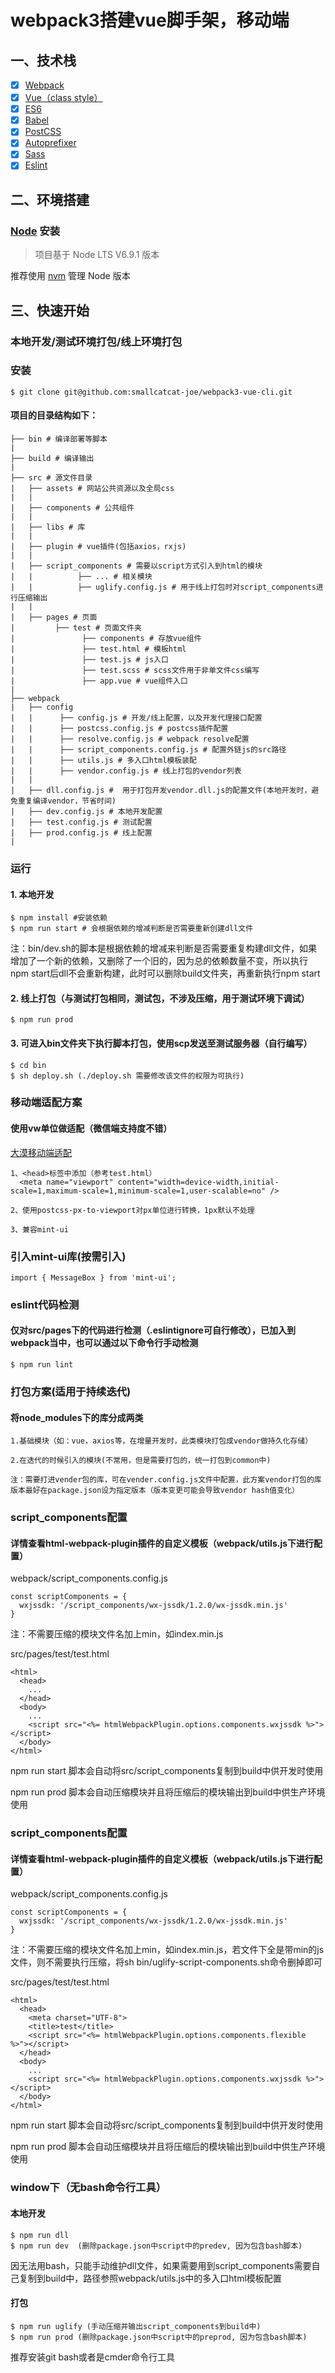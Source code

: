 # webpack3搭建vue脚手架，移动端

## 一、技术栈

- [x] [Webpack](https://webpack.github.io)
- [x] [Vue（class style）](https://facebook.github.io/react/)
- [x] [ES6](http://es6.ruanyifeng.com/)
- [x] [Babel](https://babeljs.io/)
- [x] [PostCSS](https://github.com/postcss/postcss)
- [x] [Autoprefixer](https://github.com/postcss/autoprefixer)
- [x] [Sass](https://github.com/sass/node-sass)
- [x] [Eslint](https://github.com/eslint/eslint)

## 二、环境搭建
### [Node](https://nodejs.org/) 安装

> 项目基于 Node LTS V6.9.1 版本

推荐使用 [nvm](https://github.com/creationix/nvm) 管理 Node 版本

## 三、快速开始

### 本地开发/测试环境打包/线上环境打包

### 安装

```shell
$ git clone git@github.com:smallcatcat-joe/webpack3-vue-cli.git
```

#### 项目的目录结构如下：
```shell
├── bin # 编译部署等脚本
|
├── build # 编译输出
|
├── src # 源文件目录
|   ├── assets # 网站公共资源以及全局css
|   |
|   ├── components # 公共组件
|   |
|   ├── libs # 库
|   |
|   ├── plugin # vue插件(包括axios，rxjs)
|   |
|   ├── script_components # 需要以script方式引入到html的模块
|   |          ├── ... # 相关模块
|   |          ├── uglify.config.js # 用于线上打包时对script_components进行压缩输出
|   |
|   ├── pages # 页面
|         ├── test # 页面文件夹
|               ├── components # 存放vue组件
|               ├── test.html # 模板html
|               ├── test.js # js入口
|               ├── test.scss # scss文件用于非单文件css编写
|               ├── app.vue # vue组件入口
|
├── webpack
|   ├── config
|   |      ├── config.js # 开发/线上配置，以及开发代理接口配置
|   |      ├── postcss.config.js # postcss插件配置
|   |      ├── resolve.config.js # webpack resolve配置
|   |      ├── script_components.config.js # 配置外链js的src路径
|   |      ├── utils.js # 多入口html模板装配
|   |      ├── vendor.config.js # 线上打包的vendor列表
|   |
|   ├── dll.config.js #  用于打包开发vendor.dll.js的配置文件(本地开发时，避免重复编译vendor，节省时间)
|   ├── dev.config.js # 本地开发配置
|   ├── test.config.js # 测试配置
|   ├── prod.config.js # 线上配置
|
```

### 运行

#### 1. 本地开发

```
$ npm install #安装依赖
$ npm run start # 会根据依赖的增减判断是否需要重新创建dll文件
```

注：bin/dev.sh的脚本是根据依赖的增减来判断是否需要重复构建dll文件，如果增加了一个新的依赖，又删除了一个旧的，因为总的依赖数量不变，所以执行npm start后dll不会重新构建，此时可以删除build文件夹，再重新执行npm start


#### 2. 线上打包（与测试打包相同，测试包，不涉及压缩，用于测试环境下调试）

```
$ npm run prod
```

#### 3. 可进入bin文件夹下执行脚本打包，使用scp发送至测试服务器（自行编写）

```
$ cd bin
$ sh deploy.sh (./deploy.sh 需要修改该文件的权限为可执行)
```

### 移动端适配方案

#### 使用vw单位做适配（微信端支持度不错）

[大漠移动端适配](https://www.w3cplus.com/css/vw-for-layout.html)

```
1、<head>标签中添加（参考test.html）
  <meta name="viewport" content="width=device-width,initial-scale=1,maximum-scale=1,minimum-scale=1,user-scalable=no" />

2、使用postcss-px-to-viewport对px单位进行转换，1px默认不处理

3、兼容mint-ui
```

### 引入mint-ui库(按需引入)

```
import { MessageBox } from 'mint-ui';
```

### eslint代码检测

#### 仅对src/pages下的代码进行检测（.eslintignore可自行修改），已加入到webpack当中，也可以通过以下命令行手动检测

```
$ npm run lint
```

### 打包方案(适用于持续迭代)

#### 将node_modules下的库分成两类
```
1.基础模块（如：vue，axios等，在增量开发时，此类模块打包成vendor做持久化存储）

2.在迭代的时候引入的模块(不常用，但是需要打包的，统一打包到common中)

注：需要打进vender包的库，可在vender.config.js文件中配置，此方案vendor打包的库版本最好在package.json设为指定版本（版本变更可能会导致vendor hash值变化）
```

### script_components配置

#### 详情查看html-webpack-plugin插件的自定义模板（webpack/utils.js下进行配置）

webpack/script_components.config.js
```
const scriptComponents = {
  wxjssdk: '/script_components/wx-jssdk/1.2.0/wx-jssdk.min.js'
}
```
注：不需要压缩的模块文件名加上min，如index.min.js

src/pages/test/test.html
```
<html>
  <head>
    ...
  </head>
  <body>
    ...
    <script src="<%= htmlWebpackPlugin.options.components.wxjssdk %>"></script>
  </body>
</html>

```

npm run start 脚本会自动将src/script_components复制到build中供开发时使用

npm run prod  脚本会自动压缩模块并且将压缩后的模块输出到build中供生产环境使用


### script_components配置

#### 详情查看html-webpack-plugin插件的自定义模板（webpack/utils.js下进行配置）

webpack/script_components.config.js
```
const scriptComponents = {
  wxjssdk: '/script_components/wx-jssdk/1.2.0/wx-jssdk.min.js'
}
```
注：不需要压缩的模块文件名加上min，如index.min.js，若文件下全是带min的js文件，则不需要执行压缩，将sh bin/uglify-script-components.sh命令删掉即可

src/pages/test/test.html
```
<html>
  <head>
    <meta charset="UTF-8">
    <title>test</title>
    <script src="<%= htmlWebpackPlugin.options.components.flexible %>"></script>
  </head>
  <body>
    ...
    <script src="<%= htmlWebpackPlugin.options.components.wxjssdk %>"></script>
  </body>
</html>

```

npm run start 脚本会自动将src/script_components复制到build中供开发时使用

npm run prod  脚本会自动压缩模块并且将压缩后的模块输出到build中供生产环境使用

### window下（无bash命令行工具）

#### 本地开发

```
$ npm run dll
$ npm run dev  (删除package.json中script中的predev, 因为包含bash脚本)
```

因无法用bash，只能手动维护dll文件，如果需要用到script_components需要自己复制到build中，路径参照webpack/utils.js中的多入口html模板配置

#### 打包

```
$ npm run uglify (手动压缩并输出script_components到build中)
$ npm run prod (删除package.json中script中的preprod, 因为包含bash脚本)
```

推荐安装git bash或者是cmder命令行工具
